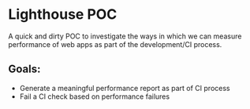 # Lighthouse POC

A quick and dirty POC to investigate the ways in which we can measure performance of web apps as part of the development/CI process.

## Goals:

- Generate a meaningful performance report as part of CI process
- Fail a CI check based on performance failures